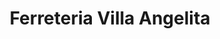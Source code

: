 ---
title: "Ferreteria Villa Angelita"
url: /soledad/ferreteria-villa-angelita/
shop: Eisenwaren
---